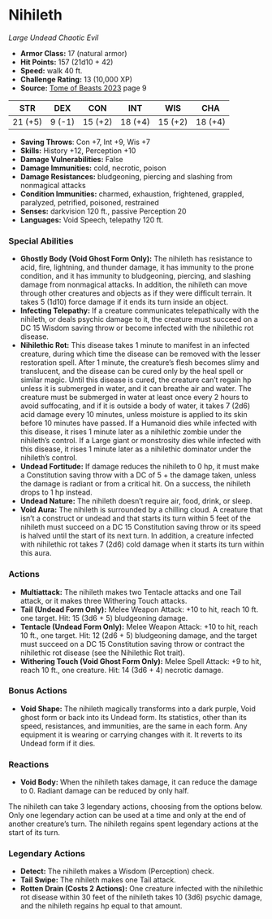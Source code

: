 # Nihileth

*Large* *Undead* *Chaotic Evil*

- **Armor Class:** 17 (natural armor)
- **Hit Points:** 157 (21d10 + 42)
- **Speed:** walk 40 ft.
- **Challenge Rating:** 13 (10,000 XP)
- **Source:** [Tome of Beasts 2023](https://koboldpress.com/kpstore/product/tome-of-beasts-1-2023-edition/) page 9

| STR | DEX | CON | INT | WIS | CHA |
| --- | --- | --- | --- | --- | --- |
| 21 (+5) | 9 (-1) | 15 (+2) | 18 (+4) | 15 (+2) | 18 (+4) |

- **Saving Throws**: Con +7, Int +9, Wis +7
- **Skills:** History +12, Perception +10
- **Damage Vulnerabilities:** False
- **Damage Immunities:** cold, necrotic, poison
- **Damage Resistances:** bludgeoning, piercing and slashing from nonmagical attacks
- **Condition Immunities:** charmed, exhaustion, frightened, grappled, paralyzed, petrified, poisoned, restrained
- **Senses:** darkvision 120 ft., passive Perception 20
- **Languages:** Void Speech, telepathy 120 ft.

### Special Abilities

- **Ghostly Body (Void Ghost Form Only):** The nihileth has resistance to acid, fire, lightning, and thunder damage, it has immunity to the prone condition, and it has immunity to bludgeoning, piercing, and slashing damage from nonmagical attacks. In addition, the nihileth can move through other creatures and objects as if they were difficult terrain. It takes 5 (1d10) force damage if it ends its turn inside an object.
- **Infecting Telepathy:** If a creature communicates telepathically with the nihileth, or deals psychic damage to it, the creature must succeed on a DC 15 Wisdom saving throw or become infected with the nihilethic rot disease.
- **Nihilethic Rot:** This disease takes 1 minute to manifest in an infected creature, during which time the disease can be removed with the lesser restoration spell. After 1 minute, the creature’s flesh becomes slimy and translucent, and the disease can be cured only by the heal spell or similar magic. Until this disease is cured, the creature can’t regain hp unless it is submerged in water, and it can breathe air and water. The creature must be submerged in water at least once every 2 hours to avoid suffocating, and if it is outside a body of water, it takes 7 (2d6) acid damage every 10 minutes, unless moisture is applied to its skin before 10 minutes have passed. If a Humanoid dies while infected with this disease, it rises 1 minute later as a nihilethic zombie under the nihileth’s control. If a Large giant or monstrosity dies while infected with this disease, it rises 1 minute later as a nihilethic dominator under the nihileth’s control.
- **Undead Fortitude:** If damage reduces the nihileth to 0 hp, it must make a Constitution saving throw with a DC of 5 + the damage taken, unless the damage is radiant or from a critical hit. On a success, the nihileth drops to 1 hp instead.
- **Undead Nature:** The nihileth doesn’t require air, food, drink, or sleep.
- **Void Aura:** The nihileth is surrounded by a chilling cloud. A creature that isn’t a construct or undead and that starts its turn within 5 feet of the nihileth must succeed on a DC 15 Constitution saving throw or its speed is halved until the start of its next turn. In addition, a creature infected with nihilethic rot takes 7 (2d6) cold damage when it starts its turn within this aura.

### Actions

- **Multiattack:** The nihileth makes two Tentacle attacks and one Tail attack, or it makes three Withering Touch attacks.
- **Tail (Undead Form Only):** Melee Weapon Attack: +10 to hit, reach 10 ft. one target. Hit: 15 (3d6 + 5) bludgeoning damage.
- **Tentacle (Undead Form Only):** Melee Weapon Attack: +10 to hit, reach 10 ft., one target. Hit: 12 (2d6 + 5) bludgeoning damage, and the target must succeed on a DC 15 Constitution saving throw or contract the nihilethic rot disease (see the Nihilethic Rot trait).
- **Withering Touch (Void Ghost Form Only):** Melee Spell Attack: +9 to hit, reach 10 ft., one creature. Hit: 14 (3d6 + 4) necrotic damage.

### Bonus Actions

- **Void Shape:** The nihileth magically transforms into a dark purple, Void ghost form or back into its Undead form. Its statistics, other than its speed, resistances, and immunities, are the same in each form. Any equipment it is wearing or carrying changes with it. It reverts to its Undead form if it dies.

### Reactions

- **Void Body:** When the nihileth takes damage, it can reduce the damage to 0. Radiant damage can be reduced by only half.

The nihileth can take 3 legendary actions, choosing from the options below. Only one legendary action can be used at a time and only at the end of another creature’s turn. The nihileth regains spent legendary actions at the start of its turn.

### Legendary Actions

- **Detect:** The nihileth makes a Wisdom (Perception) check.
- **Tail Swipe:** The nihileth makes one Tail attack.
- **Rotten Drain (Costs 2 Actions):** One creature infected with the nihilethic rot disease within 30 feet of the nihileth takes 10 (3d6) psychic damage, and the nihileth regains hp equal to that amount.

